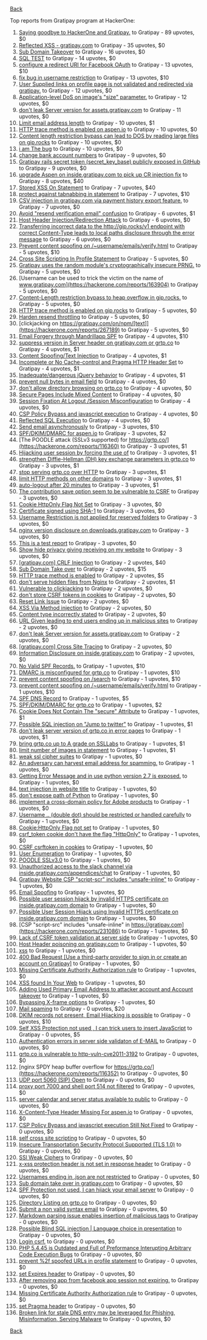 [Back](../README.md)

Top reports from Gratipay program at HackerOne:

1. [Saying goodbye to HackerOne and Gratipay.](https://hackerone.com/reports/286728) to Gratipay - 89 upvotes, $0
2. [Reflected XSS - gratipay.com](https://hackerone.com/reports/262852) to Gratipay - 35 upvotes, $0
3. [Sub Domain Takeover](https://hackerone.com/reports/221133) to Gratipay - 16 upvotes, $0
4. [SQL TEST](https://hackerone.com/reports/248037) to Gratipay - 14 upvotes, $0
5. [configure a redirect URI for Facebook OAuth](https://hackerone.com/reports/140432) to Gratipay - 13 upvotes, $10
6. [fix bug in username restriction](https://hackerone.com/reports/128121) to Gratipay - 13 upvotes, $10
7. [User Supplied links on profile page is not validated and redirected via gratipay.](https://hackerone.com/reports/151831) to Gratipay - 12 upvotes, $0
8. [Application-level DoS on image's "size" parameter.](https://hackerone.com/reports/247700) to Gratipay - 12 upvotes, $0
9. [don't leak Server version for assets.gratipay.com](https://hackerone.com/reports/149710) to Gratipay - 11 upvotes, $0
10. [Limit email address length](https://hackerone.com/reports/127995) to Gratipay - 10 upvotes, $1
11. [HTTP trace method is enabled on aspen.io](https://hackerone.com/reports/203409) to Gratipay - 10 upvotes, $0
12. [Content length restriction bypass can lead to DOS by reading large files on gip.rocks](https://hackerone.com/reports/203388) to Gratipay - 10 upvotes, $0
13. [i am The bug](https://hackerone.com/reports/284807) to Gratipay - 10 upvotes, $0
14. [change bank account numbers](https://hackerone.com/reports/90805) to Gratipay - 9 upvotes, $0
15. [Gratipay rails secret token (secret_key_base) publicly exposed in GitHub](https://hackerone.com/reports/262620) to Gratipay - 9 upvotes, $0
16. [upgrade Aspen on inside.gratipay.com to pick up CR injection fix](https://hackerone.com/reports/143139) to Gratipay - 8 upvotes, $40
17. [Stored XSS On Statement](https://hackerone.com/reports/84740) to Gratipay - 7 upvotes, $40
18. [protect against tabnabbing in statement](https://hackerone.com/reports/109161) to Gratipay - 7 upvotes, $10
19. [CSV injection in gratipay.com via payment history export feature.](https://hackerone.com/reports/219323) to Gratipay - 7 upvotes, $0
20. [Avoid "resend verification email" confusion](https://hackerone.com/reports/156542) to Gratipay - 6 upvotes, $1
21. [Host Header Injection/Redirection Attack](https://hackerone.com/reports/157465) to Gratipay - 6 upvotes, $0
22. [Transferring incorrect data to the http://gip.rocks/v1 endpoint with correct Content-Type leads to local paths disclosure through the error message](https://hackerone.com/reports/219601) to Gratipay - 6 upvotes, $0
23. [Prevent content spoofing on /~username/emails/verify.html](https://hackerone.com/reports/117187) to Gratipay - 5 upvotes, $10
24. [Cross Site Scripting In Profile Statement](https://hackerone.com/reports/162120) to Gratipay - 5 upvotes, $0
25. [Gratipay uses the random module's cryptographically insecure PRNG.](https://hackerone.com/reports/190373) to Gratipay - 5 upvotes, $0
26. [Username can be used to trick the victim on the name of www.gratipay.com](https://hackerone.com/reports/163904) to Gratipay - 5 upvotes, $0
27. [Content-Length restriction bypass to heap overflow in gip.rocks.](https://hackerone.com/reports/214449) to Gratipay - 5 upvotes, $0
28. [HTTP trace method is enabled on gip.rocks](https://hackerone.com/reports/203384) to Gratipay - 5 upvotes, $0
29. [Harden resend throttling](https://hackerone.com/reports/108645) to Gratipay - 5 upvotes, $0
30. [clickjacking on https://gratipay.com/on/npm/[text]](https://hackerone.com/reports/267189) to Gratipay - 5 upvotes, $0
31. [Email Forgery through Mandrillapp SPF](https://hackerone.com/reports/117097) to Gratipay - 4 upvotes, $10
32. [suppress version in Server header on gratipay.com or grtp.co](https://hackerone.com/reports/123742) to Gratipay - 4 upvotes, $1
33. [Content Spoofing/Text Injection](https://hackerone.com/reports/154921) to Gratipay - 4 upvotes, $1
34. [Incomplete or No Cache-control and Pragma HTTP Header Set](https://hackerone.com/reports/185833) to Gratipay - 4 upvotes, $1
35. [Inadequate/dangerous jQuery behavior](https://hackerone.com/reports/211149) to Gratipay - 4 upvotes, $1
36. [prevent null bytes in email field](https://hackerone.com/reports/150917) to Gratipay - 4 upvotes, $0
37. [don't allow directory browsing on grtp.co](https://hackerone.com/reports/151295) to Gratipay - 4 upvotes, $0
38. [Secure Pages Include Mixed Content](https://hackerone.com/reports/185835) to Gratipay - 4 upvotes, $0
39. [Session Fixation At Logout /Session Misconfiguration](https://hackerone.com/reports/193556) to Gratipay - 4 upvotes, $0
40. [CSP Policy Bypass and javascript execution](https://hackerone.com/reports/241192) to Gratipay - 4 upvotes, $0
41. [Reflected SQL Execution](https://hackerone.com/reports/284811) to Gratipay - 4 upvotes, $0
42. [Send email asynchronously](https://hackerone.com/reports/128856) to Gratipay - 3 upvotes, $10
43. [SPF/DKIM/DMARC for aspen.io](https://hackerone.com/reports/117159) to Gratipay - 3 upvotes, $2
44. [The POODLE attack (SSLv3 supported) for https://grtp.co/](https://hackerone.com/reports/116360) to Gratipay - 3 upvotes, $1
45. [Hijacking user session by forcing the use of](https://hackerone.com/reports/124976) to Gratipay - 3 upvotes, $1
46. [strengthen Diffie-Hellman (DH) key exchange parameters in grtp.co](https://hackerone.com/reports/117458) to Gratipay - 3 upvotes, $1
47. [stop serving grtp.co over HTTP](https://hackerone.com/reports/117330) to Gratipay - 3 upvotes, $1
48. [limit HTTP methods on other domains](https://hackerone.com/reports/117142) to Gratipay - 3 upvotes, $1
49. [auto-logout after 20 minutes](https://hackerone.com/reports/123897) to Gratipay - 3 upvotes, $1
50. [The contribution save option seem to be vulnerable to CSRF](https://hackerone.com/reports/151827) to Gratipay - 3 upvotes, $0
51. [Cookie HttpOnly Flag Not Set](https://hackerone.com/reports/190194) to Gratipay - 3 upvotes, $0
52. [Certificate signed using SHA-1](https://hackerone.com/reports/190015) to Gratipay - 3 upvotes, $0
53. [Username Restriction is not applied for reserved folders](https://hackerone.com/reports/163949) to Gratipay - 3 upvotes, $0
54. [nginx version disclosure on downloads.gratipay.com](https://hackerone.com/reports/157507) to Gratipay - 3 upvotes, $0
55. [This is a test report](https://hackerone.com/reports/151165) to Gratipay - 3 upvotes, $0
56. [Show hide privacy giving receiving on my website](https://hackerone.com/reports/262088) to Gratipay - 3 upvotes, $0
57. [[gratipay.com] CRLF Injection](https://hackerone.com/reports/79552) to Gratipay - 2 upvotes, $40
58. [Sub Domain Take over](https://hackerone.com/reports/111078) to Gratipay - 2 upvotes, $15
59. [HTTP trace method is enabled](https://hackerone.com/reports/109054) to Gratipay - 2 upvotes, $5
60. [don't serve hidden files from Nginx](https://hackerone.com/reports/120026) to Gratipay - 2 upvotes, $1
61. [Vulnerable to clickjacking](https://hackerone.com/reports/123782) to Gratipay - 2 upvotes, $0
62. [don't store CSRF tokens in cookies](https://hackerone.com/reports/140377) to Gratipay - 2 upvotes, $0
63. [Reset Link Issue](https://hackerone.com/reports/161918) to Gratipay - 2 upvotes, $0
64. [XSS Via Method injection](https://hackerone.com/reports/161621) to Gratipay - 2 upvotes, $0
65. [Content type incorrectly stated](https://hackerone.com/reports/190964) to Gratipay - 2 upvotes, $0
66. [URL Given leading to end users ending up in malicious sites](https://hackerone.com/reports/209821) to Gratipay - 2 upvotes, $0
67. [don't leak Server version for assets.gratipay.com](https://hackerone.com/reports/151302) to Gratipay - 2 upvotes, $0
68. [[gratipay.com] Cross Site Tracing](https://hackerone.com/reports/152834) to Gratipay - 2 upvotes, $0
69. [Information Disclosure on inside.gratipay.com](https://hackerone.com/reports/267213) to Gratipay - 2 upvotes, $0
70. [No Valid SPF Records.](https://hackerone.com/reports/116973) to Gratipay - 1 upvotes, $10
71. [DMARC is misconfigured for grtp.co](https://hackerone.com/reports/117325) to Gratipay - 1 upvotes, $10
72. [prevent content spoofing on /search](https://hackerone.com/reports/115284) to Gratipay - 1 upvotes, $10
73. [prevent content spoofing on /~username/emails/verify.html](https://hackerone.com/reports/126010) to Gratipay - 1 upvotes, $10
74. [SPF DNS Record](https://hackerone.com/reports/115275) to Gratipay - 1 upvotes, $5
75. [SPF/DKIM/DMARC for grtp.co](https://hackerone.com/reports/117149) to Gratipay - 1 upvotes, $2
76. [Cookie Does Not Contain The "secure" Attribute](https://hackerone.com/reports/123849) to Gratipay - 1 upvotes, $1
77. [Possible SQL injection on "Jump to twitter"](https://hackerone.com/reports/81701) to Gratipay - 1 upvotes, $1
78. [don't leak server version of grtp.co in error pages](https://hackerone.com/reports/136720) to Gratipay - 1 upvotes, $1
79. [bring grtp.co up to A grade on SSLLabs](https://hackerone.com/reports/131065) to Gratipay - 1 upvotes, $1
80. [limit number of images in statement](https://hackerone.com/reports/117739) to Gratipay - 1 upvotes, $1
81. [weak ssl cipher suites](https://hackerone.com/reports/76303) to Gratipay - 1 upvotes, $0
82. [An adversary can harvest email address for spamming.](https://hackerone.com/reports/128035) to Gratipay - 1 upvotes, $0
83. [Getting Error Message and in use python version 2.7 is exposed.](https://hackerone.com/reports/128041) to Gratipay - 1 upvotes, $0
84. [text injection in website title](https://hackerone.com/reports/128764) to Gratipay - 1 upvotes, $0
85. [don't expose path of Python](https://hackerone.com/reports/138659) to Gratipay - 1 upvotes, $0
86. [implement a cross-domain policy for Adobe products](https://hackerone.com/reports/90778) to Gratipay - 1 upvotes, $0
87. [Username .. (double dot) should be restricted or handled carefully](https://hackerone.com/reports/152477) to Gratipay - 1 upvotes, $0
88. [Cookie:HttpOnly Flag not set](https://hackerone.com/reports/157563) to Gratipay - 1 upvotes, $0
89. [csrf_token cookie don't have the flag "HttpOnly"](https://hackerone.com/reports/123900) to Gratipay - 1 upvotes, $0
90. [CSRF csrftoken in cookies](https://hackerone.com/reports/174228) to Gratipay - 1 upvotes, $0
91. [User Enumeration](https://hackerone.com/reports/192986) to Gratipay - 1 upvotes, $0
92. [POODLE SSLv3.0](https://hackerone.com/reports/219499) to Gratipay - 1 upvotes, $0
93. [Unauthorized access to the slack channel via inside.gratipay.com/appendices/chat](https://hackerone.com/reports/226648) to Gratipay - 1 upvotes, $0
94. [Gratipay Website CSP "script-scr" includes "unsafe-inline"](https://hackerone.com/reports/231510) to Gratipay - 1 upvotes, $0
95. [Email Spoofing](https://hackerone.com/reports/240987) to Gratipay - 1 upvotes, $0
96. [Possible user session hijack by invalid HTTPS certificate on inside.gratipay.com domain](https://hackerone.com/reports/241892) to Gratipay - 1 upvotes, $0
97. [Possible User Session Hijack using Invalid HTTPS certificate on inside.gratipay.com domain](https://hackerone.com/reports/242622) to Gratipay - 1 upvotes, $0
98. [CSP "script-src" includes "unsafe-inline" in https://gratipay.com](https://hackerone.com/reports/231086) to Gratipay - 1 upvotes, $0
99. [Lack of CSRF token validation at server side](https://hackerone.com/reports/163815) to Gratipay - 1 upvotes, $0
100. [Host Header poisoning on gratipay.com](https://hackerone.com/reports/158482) to Gratipay - 1 upvotes, $0
101. [xss](https://hackerone.com/reports/262005) to Gratipay - 1 upvotes, $0
102. [400 Bad Request [Use a third-party provider to sign in or create an account on Gratipay]](https://hackerone.com/reports/267212) to Gratipay - 1 upvotes, $0
103. [Missing Certificate Authority Authorization rule](https://hackerone.com/reports/261706) to Gratipay - 1 upvotes, $0
104. [XSS found In Your Web](https://hackerone.com/reports/164922) to Gratipay - 1 upvotes, $0
105. [Adding Used Primary Email Address to attacker account and Account takeover](https://hackerone.com/reports/273647) to Gratipay - 1 upvotes, $0
106. [Bypassing X-frame options](https://hackerone.com/reports/283951) to Gratipay - 1 upvotes, $0
107. [Mail spaming](https://hackerone.com/reports/87531) to Gratipay - 0 upvotes, $20
108. [DKIM records not present, Email Hijacking is possible](https://hackerone.com/reports/84287) to Gratipay - 0 upvotes, $10
109. [Self XSS Protection not used , I can trick users to insert JavaScript](https://hackerone.com/reports/76307) to Gratipay - 0 upvotes, $5
110. [Authentication errors in server side validaton of E-MAIL](https://hackerone.com/reports/80883) to Gratipay - 0 upvotes, $0
111. [grtp.co is vulnerable to http-vuln-cve2011-3192](https://hackerone.com/reports/112687) to Gratipay - 0 upvotes, $0
112. [nginx SPDY heap buffer overflow for https://grtp.co/](https://hackerone.com/reports/116352) to Gratipay - 0 upvotes, $0
113. [UDP port 5060 (SIP) Open](https://hackerone.com/reports/116774) to Gratipay - 0 upvotes, $0
114. [proxy port 7000 and shell port 514 not filtered](https://hackerone.com/reports/116618) to Gratipay - 0 upvotes, $0
115. [server calendar and server status available to public](https://hackerone.com/reports/116621) to Gratipay - 0 upvotes, $0
116. [X-Content-Type Header Missing For aspen.io](https://hackerone.com/reports/118033) to Gratipay - 0 upvotes, $0
117. [CSP Policy Bypass and javascript execution Still Not Fixed](https://hackerone.com/reports/241341) to Gratipay - 0 upvotes, $0
118. [self cross site scripting](https://hackerone.com/reports/245762) to Gratipay - 0 upvotes, $0
119. [Insecure Transportation Security Protocol Supported (TLS 1.0)](https://hackerone.com/reports/163812) to Gratipay - 0 upvotes, $0
120. [SSl Weak Ciphers](https://hackerone.com/reports/244070) to Gratipay - 0 upvotes, $0
121. [x-xss protection header is not set in response header](https://hackerone.com/reports/162336) to Gratipay - 0 upvotes, $0
122. [Usernames ending in .json are not restricted](https://hackerone.com/reports/161935) to Gratipay - 0 upvotes, $0
123. [Sub domain take over in gratipay.com](https://hackerone.com/reports/257331) to Gratipay - 0 upvotes, $0
124. [SPF Protection not used, I can hijack your email server](https://hackerone.com/reports/93157) to Gratipay - 0 upvotes, $0
125. [Directory Listing on grtp.co](https://hackerone.com/reports/109116) to Gratipay - 0 upvotes, $0
126. [Submit a non valid syntax email](https://hackerone.com/reports/131053) to Gratipay - 0 upvotes, $0
127. [Markdown parsing issue enables insertion of malicious tags](https://hackerone.com/reports/116512) to Gratipay - 0 upvotes, $0
128. [Possible Blind SQL injection | Language choice in presentation](https://hackerone.com/reports/131047) to Gratipay - 0 upvotes, $0
129. [Login csrf.](https://hackerone.com/reports/117195) to Gratipay - 0 upvotes, $0
130. [PHP 5.4.45 is Outdated and Full of Preformance Interupting Arbitrary Code Execution Bugs](https://hackerone.com/reports/131452) to Gratipay - 0 upvotes, $0
131. [prevent %2f spoofed URLs in profile statement](https://hackerone.com/reports/128910) to Gratipay - 0 upvotes, $0
132. [set Expires header](https://hackerone.com/reports/145207) to Gratipay - 0 upvotes, $0
133. [After removing app from facebook app session not expiring.](https://hackerone.com/reports/129209) to Gratipay - 0 upvotes, $0
134. [Missing Certificate Authority Authorization rule](https://hackerone.com/reports/260928) to Gratipay - 0 upvotes, $0
135. [set Pragma header](https://hackerone.com/reports/145206) to Gratipay - 0 upvotes, $0
136. [Broken link for stale DNS entry may be leveraged for Phishing, Misinformation, Serving Malware](https://hackerone.com/reports/279351) to Gratipay - 0 upvotes, $0


[Back](../README.md)